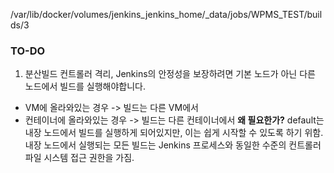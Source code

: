 /var/lib/docker/volumes/jenkins_jenkins_home/_data/jobs/WPMS_TEST/builds/3

### TO-DO

1. 분산빌드
컨트롤러 격리, Jenkins의 안정성을 보장하려면 기본 노드가 아닌 다른 노드에서 빌드를 실행해야합니다.
- VM에 올라와있는 경우 -> 빌드는 다른 VM에서
- 컨테이너에 올라와있는 경우 -> 빌드는 다른 컨테이너에서
**왜 필요한가?**
default는 내장 노드에서 빌드를 실행하게 되어있지만, 이는 쉽게 시작할 수 있도록 하기 위함.
내장 노드에서 실행되는 모든 빌드는 Jenkins 프로세스와 동일한 수준의 컨트롤러 파일 시스템 접근 권한을 가짐.
